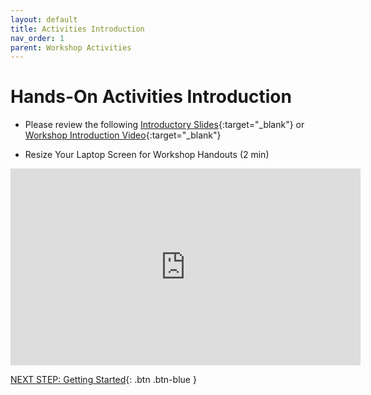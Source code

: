 ```yaml
---
layout: default
title: Activities Introduction
nav_order: 1
parent: Workshop Activities
---
```

# Hands-On Activities Introduction

- Please review the following [Introductory Slides](){:target="_blank"} or [Workshop Introduction Video](){:target="_blank"}

- Resize Your Laptop Screen for Workshop Handouts (2 min)<br>
<iframe width="560" height="315" src="https://www.youtube.com/embed/Igk5hZUfzN0" title="YouTube video player" frameborder="0" allow="accelerometer; autoplay; clipboard-write; encrypted-media; gyroscope; picture-in-picture" allowfullscreen></iframe>

[NEXT STEP: Getting Started](act-1.html){: .btn .btn-blue }
